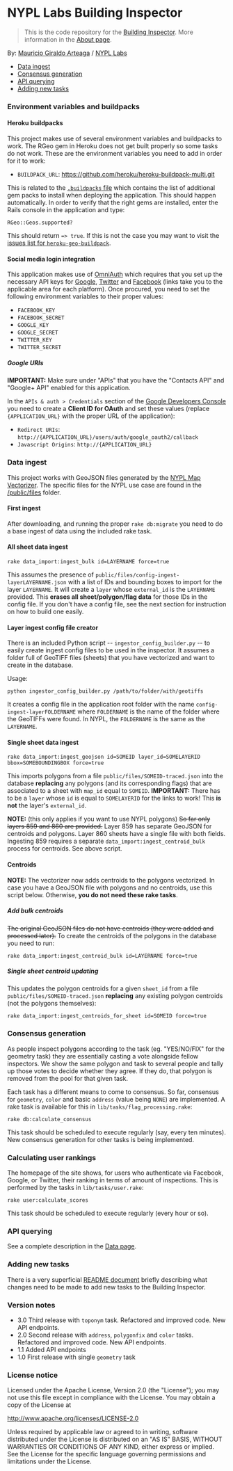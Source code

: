 # NYPL Labs Building Inspector

> This is the code repository for the [Building Inspector](http://buildinginspector.nypl.org). More information in the [About page](http://buildinginspector.nypl.org/about).

By: [Mauricio Giraldo Arteaga] / [NYPL Labs]

- [Data ingest](#ingest)
- [Consensus generation](#consensus)
- [API querying](#api)
- [Adding new tasks](#tasks)

### Environment variables and buildpacks

#### Heroku buildpacks

This project makes use of several environment variables and buildpacks to work. The RGeo gem in Heroku does not get built properly so some tasks do not work. These are the environment variables you need to add in order for it to work:

- `BUILDPACK_URL`: https://github.com/heroku/heroku-buildpack-multi.git

This is related to the [`.buildpacks` file](.buildpacks) which contains the list of additional gem packs to install when deploying the application. This should happen automatically. In order to verify that the right gems are installed, enter the Rails console in the application and type:

`RGeo::Geos.supported?`

This should return `=> true`. If this is not the case you may want to visit the [issues list for `heroku-geo-buildpack`](https://github.com/cyberdelia/heroku-geo-buildpack/issues).

#### Social media login integration

This application makes use of [OmniAuth](https://github.com/intridea/omniauth) which requires that you set up the necessary API keys for [Google](https://developers.google.com/+/api/oauth#apikey), [Twitter](https://dev.twitter.com/oauth) and [Facebook](https://developers.facebook.com/docs/facebook-login/v2.3) (links take you to the applicable area for each platform). Once procured, you need to set the following environment variables to their proper values:

- `FACEBOOK_KEY`
- `FACEBOOK_SECRET`
- `GOOGLE_KEY`
- `GOOGLE_SECRET`
- `TWITTER_KEY`
- `TWITTER_SECRET`

##### Google URIs

**IMPORTANT:** Make sure under "APIs" that you have the "Contacts API" and "Google+ API" enabled for this application.

In the `APIs & auth > Credentials` section of the [Google Developers Console](https://console.developers.google.com/) you need to create a **Client ID for OAuth** and set these values (replace `{APPLICATION_URL}` with the proper URL of the application):

- `Redirect URIs`: `http://{APPLICATION_URL}/users/auth/google_oauth2/callback`
- `Javascript Origins`: `http://{APPLICATION_URL}`

### <a name="ingest"></a>Data ingest

This project works with GeoJSON files generated by the [NYPL Map Vectorizer]. The specific files for the NYPL use case are found in the [/public/files](public/files/) folder.

#### First ingest

After downloading, and running the proper `rake db:migrate` you need to do a base ingest of data using the included rake task.

#### All sheet data ingest

`rake data_import:ingest_bulk id=LAYERNAME force=true`

This assumes the presence of `public/files/config-ingest-layerLAYERNAME.json` with a list of IDs and bounding boxes to import for the layer `LAYERNAME`. It will create a `layer` whose `external_id` is the `LAYERNAME` provided. This **erases all sheet/polygon/flag data** for those IDs in the config file. If you don't have a config file, see the next section for instruction on how to build one easily.

#### Layer ingest config file creator

There is an included Python script -- `ingestor_config_builder.py` -- to easily create ingest config files to be used in the inspector. It assumes a folder full of GeoTIFF files (sheets) that you have vectorized and want to create in the database.

Usage:

`python ingestor_config_builder.py /path/to/folder/with/geotiffs`

It creates a config file in the application root folder with the name `config-ingest-layerFOLDERNAME` where `FOLDERNAME` is the name of the folder where the GeoTIFFs were found. In NYPL, the `FOLDERNAME` is the same as the `LAYERNAME`.

#### Single sheet data ingest

`rake data_import:ingest_geojson id=SOMEID layer_id=SOMELAYERID bbox=SOMEBOUNDINGBOX force=true`

This imports polygons from a file `public/files/SOMEID-traced.json` into the database **replacing** any polygons (and its corresponding flags) that are associated to a sheet with `map_id` equal to `SOMEID`. **IMPORTANT:** There has to be a `layer` whose `id` is equal to `SOMELAYERID` for the links to work! This **is not** the layer's `external_id`.

**NOTE:** (this only applies if you want to use NYPL polygons) ~~So far only layers 859 and 860 are provided.~~ Layer 859 has separate GeoJSON for centroids and polygons. Layer 860 sheets have a single file with both fields. Ingesting 859 requires a separate `data_import:ingest_centroid_bulk` process for centroids. See above script.

#### Centroids

**NOTE:** The vectorizer now adds centroids to the polygons vectorized. In case you have a GeoJSON file with polygons and no centroids, use this script below. Otherwise, **you do not need these rake tasks**.

##### Add bulk centroids

~~The original GeoJSON files do not have centroids (they were added and processed later).~~ To create the centroids of the polygons in the database you need to run:

`rake data_import:ingest_centroid_bulk id=LAYERNAME force=true`

##### Single sheet centroid updating

This updates the polygon centroids for a given `sheet_id` from a file `public/files/SOMEID-traced.json` **replacing** any existing polygon centroids (not the polygons themselves):

`rake data_import:ingest_centroids_for_sheet id=SOMEID force=true`

### <a name="consensus"></a>Consensus generation

As people inspect polygons according to the task (eg. "YES/NO/FIX" for the geometry task) they are essentially casting a vote alongside fellow inspectors. We show the same polygon and task to several people and tally up those votes to decide whether they agree. If they do, that polygon is removed from the pool for that given task.

Each task has a different means to come to consensus. So far, consensus for `geometry`, `color` and basic `address` (value being `NONE`) are implemented. A rake task is available for this in `lib/tasks/flag_processing.rake`:

````
rake db:calculate_consensus
````

This task should be scheduled to execute regularly (say, every ten minutes). New consensus generation for other tasks is being implemented.

### <a name="rankings"></a>Calculating user rankings

The homepage of the site shows, for users who authenticate via Facebook, Google, or Twitter, their ranking in terms of amount of inspections. This is performed by the tasks in `lib/tasks/user.rake`:

````
rake user:calculate_scores
````

This task should be scheduled to execute regularly (every hour or so).

### <a name="api"></a>API querying

See a complete description in the [Data page](http://buildinginspector.nypl.org/data).

### <a name="tasks"></a>Adding new tasks

There is a very superficial [README document](README_NEW_TASK.md) briefly describing what changes need to be made to add new tasks to the Building Inspector.


### Version notes

- 3.0 Third release with `toponym` task. Refactored and improved code. New API endpoints.
- 2.0 Second release with `address`, `polygonfix` and `color` tasks. Refactored and improved code. New API endpoints.
- 1.1 Added API endpoints
- 1.0 First release with single `geometry` task

### License notice

Licensed under the Apache License, Version 2.0 (the "License");
you may not use this file except in compliance with the License.
You may obtain a copy of the License at

http://www.apache.org/licenses/LICENSE-2.0

Unless required by applicable law or agreed to in writing, software
distributed under the License is distributed on an "AS IS" BASIS,
WITHOUT WARRANTIES OR CONDITIONS OF ANY KIND, either express or implied.
See the License for the specific language governing permissions and
limitations under the License.


[Mauricio Giraldo Arteaga]: https://twitter.com/mgiraldo
[NYPL Map Vectorizer]: https://github.com/NYPL/map-vectorizer
[NYPL Labs]: http://labs.nypl.org
